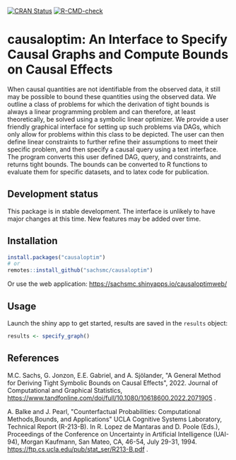 [![CRAN Status](https://www.r-pkg.org/badges/version/causaloptim)](https://cran.r-project.org/package=causaloptim)
[![R-CMD-check](https://github.com/sachsmc/causaloptim/workflows/R-CMD-check/badge.svg)](https://github.com/sachsmc/causaloptim/actions)


# causaloptim: An Interface to Specify Causal Graphs and Compute Bounds on Causal Effects

When causal quantities are not identifiable from the observed data, it still may be possible to bound these quantities using the observed data. We outline a class of problems for which the derivation of tight bounds is always a linear programming problem and can therefore, at least theoretically, be solved using a symbolic linear optimizer. We provide a user friendly graphical interface for setting up such problems via DAGs, which only allow for problems within this class to be depicted. The user can then define linear constraints to further refine their assumptions to meet their specific problem, and then specify a causal query using a text interface. The program converts this user defined DAG, query, and constraints, and returns tight bounds. The bounds can be converted to R functions to evaluate them for specific datasets, and to latex code for publication. 

## Development status

This package is in stable development. The interface is unlikely to have major changes at this time. New features may be added over time.  

## Installation

``` r
install.packages("causaloptim")
# or
remotes::install_github("sachsmc/causaloptim")
```

Or use the web application: https://sachsmc.shinyapps.io/causaloptimweb/


## Usage

Launch the shiny app to get started, results are saved in the `results` object: 

``` r
results <- specify_graph()
```

## References

M.C. Sachs, G. Jonzon, E.E. Gabriel, and A. Sjölander, "A General Method for Deriving Tight Symbolic Bounds on Causal Effects", 2022. Journal of Computational and Graphical Statistics, https://www.tandfonline.com/doi/full/10.1080/10618600.2022.2071905 . 

A. Balke and J. Pearl, "Counterfactual Probabilities: Computational Methods,Bounds, and Applications"  UCLA Cognitive Systems Laboratory, Technical Report (R-213-B). 
In R. Lopez de Mantaras and D. Poole (Eds.), Proceedings of the Conference on Uncertainty in Artificial Intelligence (UAI-94), Morgan Kaufmann, San Mateo, CA, 46-54, July 29-31, 1994. 
https://ftp.cs.ucla.edu/pub/stat_ser/R213-B.pdf .
